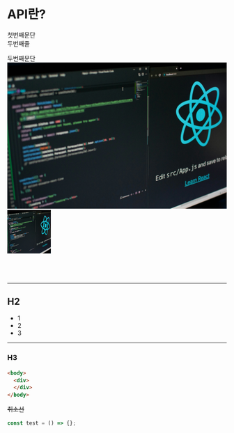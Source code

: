 
# API란?

첫번째문단<br>
두번째줄

두번째문단<br>
![test](/_img/react_thumbnail.jpg)
<img src='/_img/react_thumbnail.jpg' width='100' height='100' >
<br><br>
<br><br>
***

## H2

 - 1
 - 2
 - 3

***

### H3

```html
<body>
  <div>
  </div>
</body>
```

~~취소선~~

```js
const test = () => {};
```